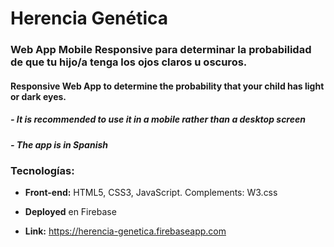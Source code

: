 # Herencia Genética

### Web App Mobile Responsive para determinar la probabilidad de que tu hijo/a tenga los ojos claros u oscuros.

#### Responsive Web App to determine the probability that your child has light or dark eyes. 
##### - It is recommended to use it in a mobile rather than a desktop screen
##### - The app is in Spanish

### Tecnologías: 
- **Front-end:** HTML5, CSS3, JavaScript. Complements: W3.css

- **Deployed** en Firebase 

- **Link:** https://herencia-genetica.firebaseapp.com

